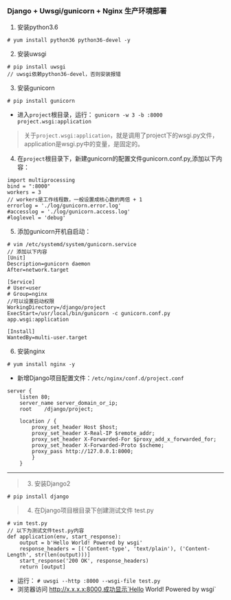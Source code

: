 ### Django + Uwsgi/gunicorn + Nginx 生产环境部署
1. 安装python3.6
```
# yum install python36 python36-devel -y
```

2. 安装uwsgi
```
# pip install uwsgi
// uwsgi依赖python36-devel，否则安装报错
```

3. 安装gunicorn
```
# pip install gunicorn
```
- 进入`project`根目录，运行：
`gunicorn -w 3 -b :8000 project.wsgi:application`
> 关于`project.wsgi:application`，就是调用了project下的wsgi.py文件，application是wsgi.py中的变量，是固定的。

4. 在`project`根目录下，新建gunicorn的配置文件gunicorn.conf.py,添加以下内容：
```
import multiprocessing
bind = ":8000"
workers = 3
// workers是工作线程数，一般设置成核心数的两倍 + 1
errorlog = './log/gunicorn.error.log'
#accesslog = './log/gunicorn.access.log'
#loglevel = 'debug'
```

5. 添加gunicorn开机自启动：
```
# vim /etc/systemd/system/gunicorn.service
// 添加以下内容
[Unit]
Description=gunicorn daemon
After=network.target

[Service]
# User=user
# Group=nginx
//可以设置启动权限
WorkingDirectory=/django/project
ExecStart=/usr/local/bin/gunicorn -c gunicorn.conf.py app.wsgi:application

[Install]
WantedBy=multi-user.target
```

6. 安装nginx
```
# yum install nginx -y 
```
- 新增Django项目配置文件：`/etc/nginx/conf.d/project.conf`
```
server {
    listen 80;
    server_name server_domain_or_ip;
    root    /django/project;

    location / {
        proxy_set_header Host $host;
        proxy_set_header X-Real-IP $remote_addr;
        proxy_set_header X-Forwarded-For $proxy_add_x_forwarded_for;
        proxy_set_header X-Forwarded-Proto $scheme;
        proxy_pass http://127.0.0.1:8000;
        }
    }
```

------
> 3. 安装Django2
```
# pip install django
```

> 4. 在Django项目根目录下创建测试文件 test.py
```
# vim test.py
// 以下为测试文件test.py内容
def application(env, start_response):
    output = b'Hello World! Powered by wsgi'
    response_headers = [('Content-type', 'text/plain'), ('Content-Length', str(len(output)))]
    start_response('200 OK', response_headers)
    return [output]
```
- 运行：
`# uwsgi --http :8000 --wsgi-file test.py`
- 浏览器访问 http://x.x.x.x:8000,成功显示`Hello World! Powered by wsgi`

